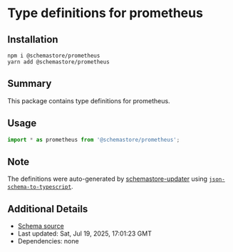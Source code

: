 # Type definitions for prometheus

## Installation

```
npm i @schemastore/prometheus
yarn add @schemastore/prometheus
```

## Summary

This package contains type definitions for prometheus.

## Usage

```ts
import * as prometheus from '@schemastore/prometheus';
```

## Note

The definitions were auto-generated by [schemastore-updater](https://github.com/ffflorian/schemastore-updater) using [`json-schema-to-typescript`](https://www.npmjs.com/package/json-schema-to-typescript).

## Additional Details

* [Schema source](https://github.com/SchemaStore/schemastore/tree/master/src/schemas/json/prometheus)
* Last updated: Sat, Jul 19, 2025, 17:01:23 GMT
* Dependencies: none

